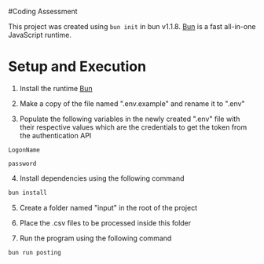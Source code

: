 
#Coding Assessment

This project was created using `bun init` in bun v1.1.8. [Bun](https://bun.sh) is a fast all-in-one JavaScript runtime.

# Setup and Execution

1. Install the runtime [Bun](https://bun.sh)

2. Make a copy of the file named ".env.example" and rename it to ".env"

3. Populate the following variables in the newly created ".env" file with their respective values which are the credentials to get the token from the authentication API

`LogonName`

`password`

4. Install dependencies using the following command

```bash
bun install
```

5. Create a folder named "input" in the root of the project

6. Place the .csv files to be processed inside this folder

7. Run the program using the following command

```bash
bun run posting
```
